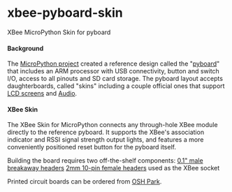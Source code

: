 # xbee-pyboard-skin
XBee MicroPython Skin for pyboard

<h4>Background</h4>
The <a href="http://micropython.org">MicroPython project</a> created a reference design called the "<a href="http://docs.micropython.org/en/latest/pyboard/pyboard/quickref.html">pyboard</a>" that includes an ARM processor with USB connectivity, button and switch I/O, access to all pinouts and SD card storage. The pyboard layout accepts daughterboards, called "skins" including a couple official ones that support <a href="https://micropython.org/store/#/products/LCD32MKv1_0">LCD screens</a> and <a href="https://micropython.org/store/#/products/AMPv1_0">Audio</a>.

<h4>XBee Skin</h4>
The XBee Skin for MicroPython connects any through-hole XBee module directly to the reference pyboard. It supports the XBee's association indicator and RSSI signal strength output lights, and features a more conveniently positioned reset button for the pyboard itself.

Building the board requires two off-the-shelf components:
<a href="https://www.sparkfun.com/products/116">0.1" male breakaway headers</a>
<a href="https://www.sparkfun.com/products/8272">2mm 10-pin female headers</a> used as the XBee socket

Printed circuit boards can be ordered from <a href="https://oshpark.com/shared_projects/8GL4dNoX">OSH Park</a>.
